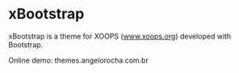 xBootstrap
==========

xBootstrap is a theme for XOOPS (www.xoops.org) developed with Bootstrap.

Online demo: themes.angelorocha.com.br
